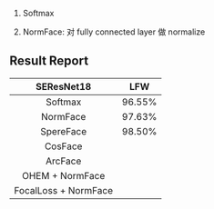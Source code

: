 1. Softmax

2. NormFace: 对 fully connected layer 做 normalize 


## Result Report

|      SEResNet18    |   LFW  |
|:------------------:|:------:|
|       Softmax      | 96.55% |
|       NormFace     | 97.63% |
|      SpereFace     | 98.50% |
|       CosFace      | 
|       ArcFace      | 
|   OHEM + NormFace  |
|FocalLoss + NormFace|
